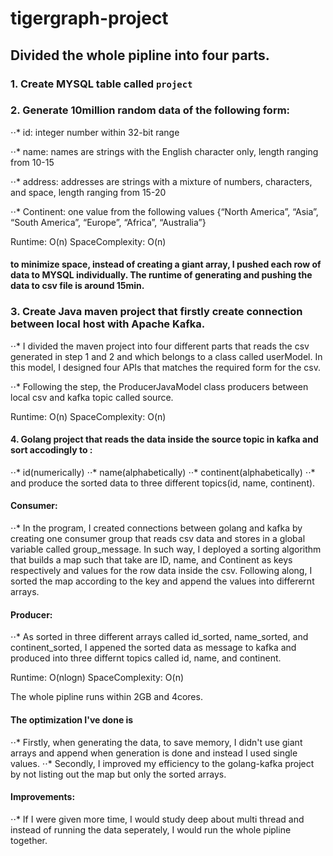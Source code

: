 # tigergraph-project

## Divided the whole pipline into four parts.

### 1. Create MYSQL table called `project`

### 2. Generate 10million random data of the following form:

⋅⋅* id: integer number within 32-bit range

⋅⋅* name: names are strings with the English character only, length ranging from 10-15 

⋅⋅* address: addresses are strings with a mixture of numbers, characters, and space, length ranging from 15-20

⋅⋅* Continent: one value from the following values {“North America”, “Asia”, “South America”, “Europe”, “Africa”, “Australia”}

Runtime: O(n)
SpaceComplexity: O(n)

#### to minimize space, instead of creating a giant array, I pushed each row of data to MYSQL individually. The runtime of generating and pushing the data to csv file is around 15min.

### 3. Create Java maven project that firstly create connection between local host with Apache Kafka.

⋅⋅* I divided the maven project into four different parts that reads the csv generated in step 1 and 2 and which belongs to a class called userModel. In this model, I designed four APIs that matches the required form for the csv.

⋅⋅* Following the step, the ProducerJavaModel class producers between local csv and kafka topic called source. 

Runtime: O(n)
SpaceComplexity: O(n)

#### 4. Golang project that reads the data inside the source topic in kafka and sort accodingly to :

 ⋅⋅* id(numerically) 
 ⋅⋅* name(alphabetically)
 ⋅⋅* continent(alphabetically)
 ⋅⋅* and produce the sorted data to three different topics(id, name, continent).
 
 #### Consumer:
  ⋅⋅* In the program, I created connections between golang and kafka by creating one consumer group that reads csv data and stores in a global variable called 
group_message. In such way, I deployed a sorting algorithm that builds a map such that take are ID, name, and Continent as keys respectively and values for the row data inside the csv. Following along, I sorted the map according to the key and append the values into differernt arrays.

#### Producer:
 ⋅⋅* As sorted in three different arrays called id_sorted, name_sorted, and continent_sorted, I appened the sorted data as message to kafka and produced into three differnt topics called id, name, and continent. 
 
 Runtime: O(nlogn)
 SpaceComplexity: O(n)

The whole pipline runs within 2GB and 4cores.

#### The optimization I've done is
 ⋅⋅* Firstly, when generating the data, to save memory, I didn't use giant arrays and append when generation is done and instead I used single values. 
 ⋅⋅* Secondly, I improved my efficiency to the golang-kafka project by not listing out the map but only the sorted arrays.
 
#### Improvements:
 ⋅⋅* If I were given more time, I would study deep about multi thread and instead of running the data seperately, I would run the whole pipline together.
